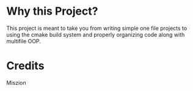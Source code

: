 # Why this Project?
This project is meant to take you from writing simple one file projects to using the cmake build system and properly organizing code along with multifile OOP.

# Credits
Miszion

